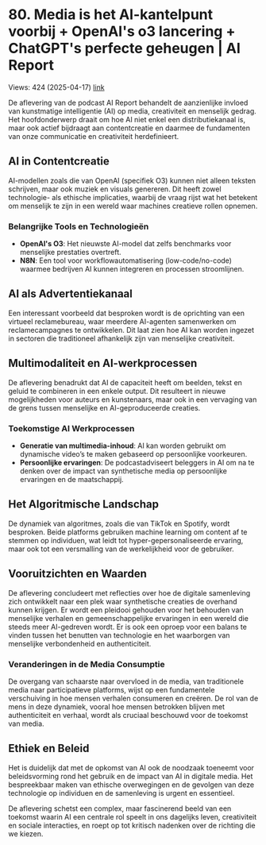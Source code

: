 # 80. Media is het AI-kantelpunt voorbij + OpenAI's o3 lancering + ChatGPT's perfecte geheugen | AI Report
Views: 424 (2025-04-17) [link](https://www.youtube.com/watch?v=0hVl63Cfij8)


 De aflevering van de podcast AI Report behandelt de aanzienlijke invloed van kunstmatige intelligentie (AI) op media, creativiteit en menselijk gedrag. Het hoofdonderwerp draait om hoe AI niet enkel een distributiekanaal is, maar ook actief bijdraagt aan contentcreatie en daarmee de fundamenten van onze communicatie en creativiteit herdefinieert.

## AI in Contentcreatie
AI-modellen zoals die van OpenAI (specifiek O3) kunnen niet alleen teksten schrijven, maar ook muziek en visuals genereren. Dit heeft zowel technologie- als ethische implicaties, waarbij de vraag rijst wat het betekent om menselijk te zijn in een wereld waar machines creatieve rollen opnemen. 

### Belangrijke Tools en Technologieën
- **OpenAI's O3**: Het nieuwste AI-model dat zelfs benchmarks voor menselijke prestaties overtreft.
- **N8N**: Een tool voor workflowautomatisering (low-code/no-code) waarmee bedrijven AI kunnen integreren en processen stroomlijnen.

## AI als Advertentiekanaal
Een interessant voorbeeld dat besproken wordt is de oprichting van een virtueel reclamebureau, waar meerdere AI-agenten samenwerken om reclamecampagnes te ontwikkelen. Dit laat zien hoe AI kan worden ingezet in sectoren die traditioneel afhankelijk zijn van menselijke creativiteit.

## Multimodaliteit en AI-werkprocessen
De aflevering benadrukt dat AI de capaciteit heeft om beelden, tekst en geluid te combineren in een enkele output. Dit resulteert in nieuwe mogelijkheden voor auteurs en kunstenaars, maar ook in een vervaging van de grens tussen menselijke en AI-geproduceerde creaties.

### Toekomstige AI Werkprocessen
- **Generatie van multimedia-inhoud**: AI kan worden gebruikt om dynamische video’s te maken gebaseerd op persoonlijke voorkeuren.
- **Persoonlijke ervaringen**: De podcastadviseert beleggers in AI om na te denken over de impact van synthetische media op persoonlijke ervaringen en de maatschappij.

## Het Algoritmische Landschap
De dynamiek van algoritmes, zoals die van TikTok en Spotify, wordt besproken. Beide platforms gebruiken machine learning om content af te stemmen op individuen, wat leidt tot hyper-gepersonaliseerde ervaring, maar ook tot een versmalling van de werkelijkheid voor de gebruiker.

## Vooruitzichten en Waarden
De aflevering concludeert met reflecties over hoe de digitale samenleving zich ontwikkelt naar een plek waar synthetische creaties de overhand kunnen krijgen. Er wordt een pleidooi gehouden voor het behouden van menselijke verhalen en gemeenschappelijke ervaringen in een wereld die steeds meer AI-gedreven wordt. Er is ook een oproep voor een balans te vinden tussen het benutten van technologie en het waarborgen van menselijke verbondenheid en authenticiteit.

### Veranderingen in de Media Consumptie
De overgang van schaarste naar overvloed in de media, van traditionele media naar participatieve platforms, wijst op een fundamentele verschuiving in hoe mensen verhalen consumeren en creëren. De rol van de mens in deze dynamiek, vooral hoe mensen betrokken blijven met authenticiteit en verhaal, wordt als cruciaal beschouwd voor de toekomst van media. 

## Ethiek en Beleid
Het is duidelijk dat met de opkomst van AI ook de noodzaak toeneemt voor beleidsvorming rond het gebruik en de impact van AI in digitale media. Het bespreekbaar maken van ethische overwegingen en de gevolgen van deze technologie op individuen en de samenleving is urgent en essentieel.

De aflevering schetst een complex, maar fascinerend beeld van een toekomst waarin AI een centrale rol speelt in ons dagelijks leven, creativiteit en sociale interacties, en roept op tot kritisch nadenken over de richting die we kiezen.